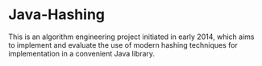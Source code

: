 Java-Hashing
============

This is an algorithm engineering project initiated in early 2014, which aims to implement and evaluate the use of modern hashing techniques for implementation in a convenient Java library.
